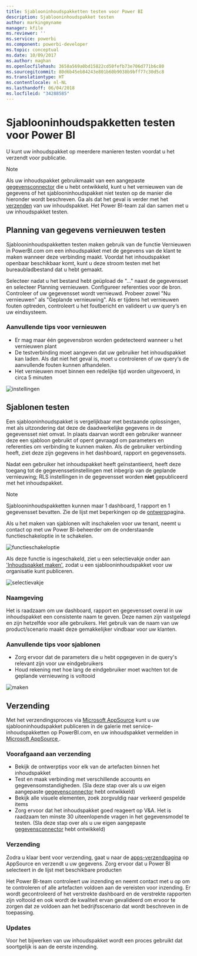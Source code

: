 ```yaml
---
title: Sjablooninhoudspakketten testen voor Power BI
description: Sjablooninhoudspakket testen
author: markingmyname
manager: kfile
ms.reviewer: ''
ms.service: powerbi
ms.component: powerbi-developer
ms.topic: conceptual
ms.date: 10/09/2017
ms.author: maghan
ms.openlocfilehash: 3658a569a0bd15822cd50fefb73e706d771b6c80
ms.sourcegitcommit: 80d6b45eb84243e801b60b9038b9bff77c30d5c8
ms.translationtype: HT
ms.contentlocale: nl-NL
ms.lasthandoff: 06/04/2018
ms.locfileid: "34288585"
---
```

# <a name="testing-template-content-packs-for-power-bi"></a>Sjablooninhoudspakketten testen voor Power BI
U kunt uw inhoudspakket op meerdere manieren testen voordat u het verzendt voor publicatie.  

> [!NOTE]
> Als uw inhoudspakket gebruikmaakt van een aangepaste [gegevensconnector](https://aka.ms/DataConnectors) die u hebt ontwikkeld, kunt u het vernieuwen van de gegevens of het sjablooninhoudspakket niet testen op de manier die hieronder wordt beschreven. Ga als dat het geval is verder met het [verzenden](#submission) van uw inhoudspakket. Het Power BI-team zal dan samen met u uw inhoudspakket testen.
> 
> 

## <a name="testing-scheduled-data-refresh"></a>Planning van gegevens vernieuwen testen
Sjablooninhoudspakketten testen maken gebruik van de functie Vernieuwen in PowerBI.com om een inhoudspakket met de gegevens van de klant te maken wanneer deze verbinding maakt. Voordat het inhoudspakket openbaar beschikbaar komt, kunt u deze stroom testen met het bureaubladbestand dat u hebt gemaakt.

Selecteer nadat u het bestand hebt geüpload de "…" naast de gegevensset en selecteer Planning vernieuwen. Configureer referenties voor de bron. Controleer of uw gegevensset wordt vernieuwd. Probeer zowel "Nu vernieuwen" als "Geplande vernieuwing". Als er tijdens het vernieuwen fouten optreden, controleert u het foutbericht en valideert u uw query‘s en uw eindsysteem.

### <a name="additional-refresh-tips"></a>Aanvullende tips voor vernieuwen
* Er mag maar één gegevensbron worden gedetecteerd wanneer u het vernieuwen plant  
* De testverbinding moet aangeven dat uw gebruiker het inhoudspakket kan laden. Als dat niet het geval is, moet u controleren of uw query‘s de aanvullende fouten kunnen afhandelen.  
* Het vernieuwen moet binnen een redelijke tijd worden uitgevoerd, in circa 5 minuten  

![instellingen](media/template-content-pack-testing/scheduledrefresh.png)

<a name="templates"></a>

## <a name="testing-templates"></a>Sjablonen testen
Een sjablooninhoudspakket is vergelijkbaar met bestaande oplossingen, met als uitzondering dat deze de daadwerkelijke gegevens in de gegevensset niet omvat. In plaats daarvan wordt een gebruiker wanneer deze een sjabloon gebruikt of opent gevraagd om parameters en referenties om verbinding te kunnen maken. Als de gebruiker verbinding heeft, ziet deze zijn gegevens in het dashboard, rapport en gegevenssets. 

Nadat een gebruiker het inhoudspakket heeft geïnstantieerd, heeft deze toegang tot de gegevenssetinstellingen met inbegrip van de geplande vernieuwing; RLS instellingen in de gegevensset worden **niet** gepubliceerd met het inhoudspakket.  

> [!NOTE]
> Sjablooninhoudspakketten kunnen maar 1 dashboard, 1 rapport en 1 gegevensset bevatten. Zie de lijst met beperkingen op de [ontwerp](template-content-pack-authoring.md#restrictions)pagina. 
> 
> 

Als u het maken van sjablonen wilt inschakelen voor uw tenant, neemt u contact op met uw Power BI-beheerder om de onderstaande functieschakeloptie in te schakelen. 

![functieschakeloptie](media/template-content-pack-testing/featureswitch.png)

Als deze functie is ingeschakeld, ziet u een selectievakje onder aan ['Inhoudspakket maken'](https://app.powerbi.com/groups/me/publish-content/), zodat u een sjablooninhoudspakket voor uw organisatie kunt publiceren. 

![selectievakje](media/template-content-pack-testing/checkbox.png)

### <a name="naming"></a>Naamgeving
Het is raadzaam om uw dashboard, rapport en gegevensset overal in uw inhoudspakket een consistente naam te geven. Deze namen zijn vastgelegd en zijn hetzelfde voor alle gebruikers. Het gebruik van de naam van uw product/scenario maakt deze gemakkelijker vindbaar voor uw klanten.

### <a name="additional-template-tips"></a>Aanvullende tips voor sjablonen
* Zorg ervoor dat de parameters die u hebt opgegeven in de query's relevant zijn voor uw eindgebruikers
* Houd rekening met hoe lang de eindgebruiker moet wachten tot de geplande vernieuwing is voltooid

![maken](media/template-content-pack-testing/createtemplate.png)

<a name="submission"></a>

## <a name="submission"></a>Verzending
Met het verzendingsproces via [Microsoft AppSource](https://appsource.microsoft.com/en-us/partners/list-an-app) kunt u uw sjablooninhoudspakket publiceren in de galerie met service-inhoudspakketten op PowerBI.com, en uw inhoudspakket vermelden in [Microsoft AppSource ](http://appsource.microsoft.com).

### <a name="before-submission"></a>Voorafgaand aan verzending
* Bekijk de ontwerptips voor elk van de artefacten binnen het inhoudspakket
* Test en maak verbinding met verschillende accounts en gegevensomstandigheden. (Sla deze stap over als u uw eigen aangepaste [gegevensconnector](https://aka.ms/DataConnectors) hebt ontwikkeld)
* Bekijk alle visuele elementen, zoek zorgvuldig naar verkeerd gespelde items
* Zorg ervoor dat het inhoudspakket goed reageert op V&A. Het is raadzaam ten minste 30 uiteenlopende vragen in het gegevensmodel te testen. (Sla deze stap over als u uw eigen aangepaste [gegevensconnector](https://aka.ms/DataConnectors) hebt ontwikkeld)

### <a name="submission"></a>Verzending
Zodra u klaar bent voor verzending, gaat u naar de [apps-verzendpagina](https://appsource.microsoft.com/en-us/partners/list-an-app) op AppSource en verzendt u uw gegevens. Zorg ervoor dat u Power BI selecteert in de lijst met beschikbare producten

Het Power BI-team controleert uw inzending en neemt contact met u op om te controleren of alle artefacten voldoen aan de vereisten voor inzending. Er wordt gecontroleerd of het verstrekte dashboard en de verstrekte rapporten zijn voltooid en ook wordt de kwaliteit ervan gevalideerd om ervoor te zorgen dat ze voldoen aan het bedrijfsscenario dat wordt beschreven in de toepassing.

### <a name="updates"></a>Updates
Voor het bijwerken van uw inhoudspakket wordt een proces gebruikt dat soortgelijk is aan de eerste inzending. 

